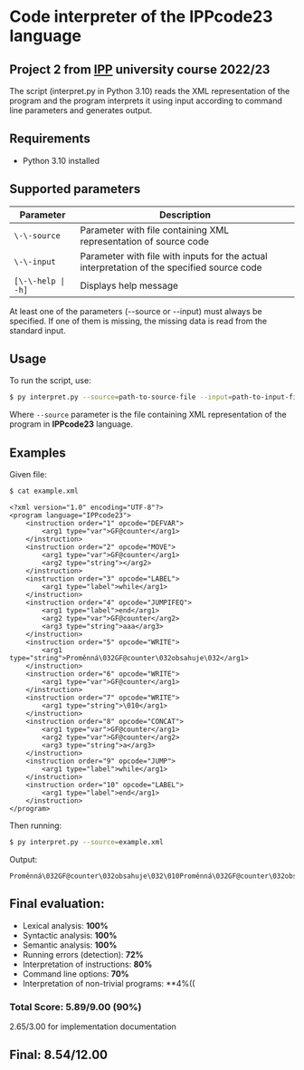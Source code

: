 # Code interpreter of the IPPcode23 language 

## Project 2 from [IPP](https://www.fit.vut.cz/study/course/IPP/.en) university course 2022/23

The script (interpret.py in Python 3.10) reads the XML representation of the program and the program
interprets it using input according to command line parameters and generates output.

## Requirements

- Python 3.10 installed

## Supported parameters

| Parameter | Description |
| ------------- | ------------- |
| ```\-\-source```  | Parameter with file containing XML representation of source code   |
| ```\-\-input```  | Parameter with file with inputs for the actual interpretation of the specified source code  |
| ```[\-\-help \| -h]``` | Displays help message |

At least one of the parameters (--source or --input) must always be specified. If one of them is missing, the missing data is read from the standard input.

## Usage

To run the script, use:
```bash
$ py interpret.py --source=path-to-source-file --input=path-to-input-file
```
Where ```--source``` parameter is the file containing XML representation of the program in **IPPcode23** language.

## Examples
Given file: 
```bash
$ cat example.xml
```
```
<?xml version="1.0" encoding="UTF-8"?>
<program language="IPPcode23">
    <instruction order="1" opcode="DEFVAR">
        <arg1 type="var">GF@counter</arg1>
    </instruction>
    <instruction order="2" opcode="MOVE">
        <arg1 type="var">GF@counter</arg1>
        <arg2 type="string"></arg2>
    </instruction>
    <instruction order="3" opcode="LABEL">
        <arg1 type="label">while</arg1>
    </instruction>
    <instruction order="4" opcode="JUMPIFEQ">
        <arg1 type="label">end</arg1>
        <arg2 type="var">GF@counter</arg2>
        <arg3 type="string">aaa</arg3>
    </instruction>
    <instruction order="5" opcode="WRITE">
        <arg1 type="string">Proměnná\032GF@counter\032obsahuje\032</arg1>
    </instruction>
    <instruction order="6" opcode="WRITE">
        <arg1 type="var">GF@counter</arg1>
    </instruction>
    <instruction order="7" opcode="WRITE">
        <arg1 type="string">\010</arg1>
    </instruction>
    <instruction order="8" opcode="CONCAT">
        <arg1 type="var">GF@counter</arg1>
        <arg2 type="var">GF@counter</arg2>
        <arg3 type="string">a</arg3>
    </instruction>
    <instruction order="9" opcode="JUMP">
        <arg1 type="label">while</arg1>
    </instruction>
    <instruction order="10" opcode="LABEL">
        <arg1 type="label">end</arg1>
    </instruction>
</program>
```
Then running:
```bash
$ py interpret.py --source=example.xml
```
Output:
```
Proměnná\032GF@counter\032obsahuje\032\010Proměnná\032GF@counter\032obsahuje\032a\010Proměnná\032GF@counter\032obsahuje\032aa\010
```
## Final evaluation:
- Lexical analysis: **100%**
- Syntactic analysis: **100%**
- Semantic analysis: **100%**
- Running errors (detection): **72%**
- Interpretation of instructions: **80%**
- Command line options: **70%**
- Interpretation of non-trivial programs: **4%((


### Total Score: 5.89/9.00 (**90%**)
2.65/3.00 for implementation documentation

## Final: 8.54/12.00
